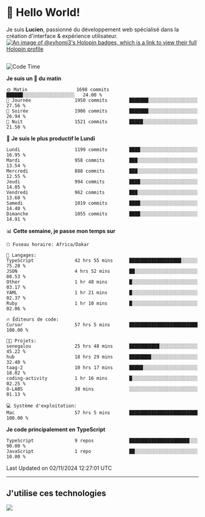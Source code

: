 # 👋 Hello World!

Je suis **Lucien**, passionné du développement web spécialisé dans la création d'interface & expérience utilisateur.
[![An image of @xyhomi3's Holopin badges, which is a link to view their full Holopin profile](https://holopin.me/xyhomi3)](https://holopin.io/@xyhomi3)

##

<!--START_SECTION:waka-->
![Code Time](http://img.shields.io/badge/Code%20Time-2%2C472%20hrs%201%20min-blue)

**Je suis un 🐤 du matin** 

```text
🌞 Matin                  1698 commits        ██████░░░░░░░░░░░░░░░░░░░   24.00 % 
🌆 Journée                1950 commits        ███████░░░░░░░░░░░░░░░░░░   27.56 % 
🌃 Soirée                 1906 commits        ███████░░░░░░░░░░░░░░░░░░   26.94 % 
🌙 Nuit                   1521 commits        █████░░░░░░░░░░░░░░░░░░░░   21.50 % 
```
📅 **Je suis le plus productif le Lundi** 

```text
Lundi                    1199 commits        ████░░░░░░░░░░░░░░░░░░░░░   16.95 % 
Mardi                    958 commits         ███░░░░░░░░░░░░░░░░░░░░░░   13.54 % 
Mercredi                 888 commits         ███░░░░░░░░░░░░░░░░░░░░░░   12.55 % 
Jeudi                    994 commits         ████░░░░░░░░░░░░░░░░░░░░░   14.05 % 
Vendredi                 962 commits         ███░░░░░░░░░░░░░░░░░░░░░░   13.60 % 
Samedi                   1019 commits        ████░░░░░░░░░░░░░░░░░░░░░   14.40 % 
Dimanche                 1055 commits        ████░░░░░░░░░░░░░░░░░░░░░   14.91 % 
```


📊 **Cette semaine, je passe mon temps sur** 

```text
🕑︎ Fuseau horaire: Africa/Dakar

💬 Langages: 
TypeScript               42 hrs 55 mins      ███████████████████░░░░░░   75.20 % 
JSON                     4 hrs 52 mins       ██░░░░░░░░░░░░░░░░░░░░░░░   08.53 % 
Other                    1 hr 48 mins        █░░░░░░░░░░░░░░░░░░░░░░░░   03.17 % 
YAML                     1 hr 21 mins        █░░░░░░░░░░░░░░░░░░░░░░░░   02.37 % 
Ruby                     1 hr 10 mins        █░░░░░░░░░░░░░░░░░░░░░░░░   02.06 % 

🔥 Éditeurs de code: 
Cursor                   57 hrs 5 mins       █████████████████████████   100.00 % 

🐱‍💻 Projets: 
senegalou                25 hrs 48 mins      ███████████░░░░░░░░░░░░░░   45.22 % 
hub                      18 hrs 29 mins      ████████░░░░░░░░░░░░░░░░░   32.40 % 
taag-2                   10 hrs 17 mins      █████░░░░░░░░░░░░░░░░░░░░   18.02 % 
coding-activity          1 hr 16 mins        █░░░░░░░░░░░░░░░░░░░░░░░░   02.25 % 
O-LABS                   38 mins             ░░░░░░░░░░░░░░░░░░░░░░░░░   01.13 % 

💻 Système d'exploitation: 
Mac                      57 hrs 5 mins       █████████████████████████   100.00 % 
```

**Je code principalement en TypeScript** 

```text
TypeScript               9 repos             ██████████████████████░░░   90.00 % 
JavaScript               1 repo              ██░░░░░░░░░░░░░░░░░░░░░░░   10.00 % 
```




 Last Updated on 02/11/2024 12:27:01 UTC
<!--END_SECTION:waka-->
---

## J'utilise ces technologies

<p align="left">
  <a href="https://skillicons.dev">
    <img src="https://skillicons.dev/icons?i=ts,js,md,scss,tailwind,react,docker,express,astro,vite,nextjs,vercel,figma,ableton" />
  </a>
</p>


